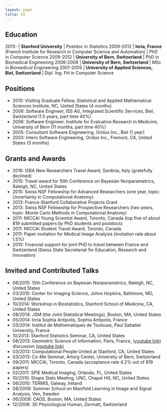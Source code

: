 ```yaml
---
layout: page
title: CV
---
```


## Education

2013-     | **Stanford University**                                                                     | Postdoc in Statistics
2009-2012 | **Inria, France** <br/> (French Institute for Research in Computer Science and Automation)  | PhD in Computer Science
2009-2012 | **University of Bern, Switzerland**                                                         | PhD in Biomedical Engineering
2006-2008 | **University of Bern, Switzerland**                                                         | MSc in Biomedical Engineering
2001-2005 | **University of Applied Sciences, Biel, Switzerland**                                       | Dipl. Ing. FH in Computer Science

## Positions

* 2010: Visiting Graduate Fellow, Statistical and Applied Mathematical Sciences Institute, NC, United States (4 months)
* 2006: Software Engineer, ISS AG, Integrated Scientific Services, Biel, Switzerland (1.5 years, part time 40%)
* 2006: Software Engineer, Institute for Evaluative Research in Medicine, University of Bern (11 months, part time 40%)
* 2005: Consultant Software Engineering, Oridus Inc., Biel (1 year)
* 2003: Intern Software Engineering, Oridus Inc., Fremont, CA, United States (3 months)

## Grants and Awards

* 2016: ISBA New Researchers Travel Award, Sardinia, Italy (gratefully declined)
* 2015: Travel award for 10th Conference on Bayesian Nonparametrics, Raleigh, NC, United States
* 2015: Swiss NSF Fellowship for Advanced Researchers (one year, topic: Uncertainty in Computational Anatomy)
* 2013: France-Stanford Collaborative Projects Grant
* 2013: Swiss NSF Fellowship for Prospective Researchers (two years, topic: Monte Carlo Methods in Computational Anatomy)
* 2011: MICCAI Young Scientist Award, Toronto, Canada (top five of about 819 submitted papers by PhD students and postdocs)
* 2011: MICCAI Student Travel Award, Toronto, Canada
* 2011: Paper invitation for Medical Image Analysis (invitation rate about 1.5%)
* 2010: Financial support for joint PhD to travel between France and Switzerland (Swiss State Secretariat for Education, Research and Innovation)

## Invited and Contributed Talks

* 06/2015: 10th Conference on Bayesian Nonparametrics, Raleigh, NC, United States
* 03/2015: Center for Imaging Science, Johns Hopkins, Baltimore, MD, United States 
* 10/2014: Workshop in Biostatistics, Stanford School of Medicine, CA, United States
* 08/2014: JSM (the Joint Statistical Meetings), Boston, MA, United States
* 05/2014: Inria Sophia Antipolis, Sophia Antipolis, France
* 03/2014: Institut de Mathematiques de Toulouse, Paul Sabatier University, France
* 10/2013: Stanford Statistics Seminar, CA, United States
* 08/2013: Geometric Science of Information, Paris, France, [(youtube link)](https://www.youtube.com/watch?v=KZO-EaJ6Qrc) discussion [(youtube link)](https://www.youtube.com/watch?v=B22UeW_wOpg)
* 03/2013: Computational People United at Stanford, CA, United States 
* 03/2013: Co-Me Seminar, Artorg Center, University of Bern, Switzerland
* 09/2011: MICCAI, Toronto, Canada (acceptance rate 4.2% out of 819 papers) 
* 02/2011: SPIE Medical Imaging, Orlando, FL, United States
* 10/2010: Shape Stats Meeting, UNC, Chapel Hill, NC, United States
* 06/2010: TERMIS, Galway, Ireland
* 08/2009: Summer School on Manifold Learning in Image and Signal Analysis, Ven, Sweden
* 06/2009: CAOS, Boston, MA, United States
* 12/2008: 3D Physiological Human, Zermatt, Switzerland